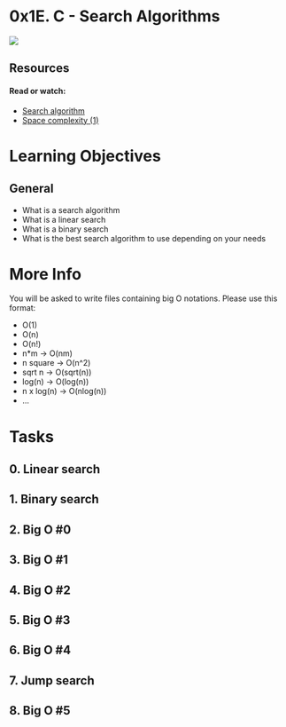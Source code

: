 # 0x1E. C - Search Algorithms

![](https://upload.wikimedia.org/wikipedia/commons/f/f7/Binary_search_into_array.png)

## Resources
#### Read or watch:

* [Search algorithm](https://en.wikipedia.org/wiki/Search_algorithm)
* [Space complexity (1)](http://btechsmartclass.com/data_structures/space-complexity.html)

# Learning Objectives

## General
* What is a search algorithm
* What is a linear search
* What is a binary search
* What is the best search algorithm to use depending on your needs

# More Info
You will be asked to write files containing big O notations. Please use this format:

* O(1)
* O(n)
* O(n!)
* n*m -> O(nm)
* n square -> O(n^2)
* sqrt n -> O(sqrt(n))
* log(n) -> O(log(n))
* n x log(n) -> O(nlog(n))
* ...

# Tasks

## 0. Linear search
## 1. Binary search
## 2. Big O #0
## 3. Big O #1
## 4. Big O #2
## 5. Big O #3
## 6. Big O #4
## 7. Jump search
## 8. Big O #5